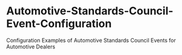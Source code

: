 # Automotive-Standards-Council-Event-Configuration
Configuration Examples of Automotive Standards Council Events for Automotive Dealers
